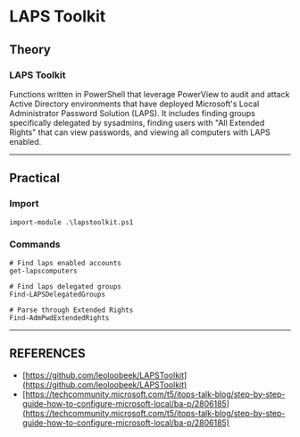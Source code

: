 # LAPS Toolkit

## Theory

### LAPS Toolkit

Functions written in PowerShell that leverage PowerView to audit and attack Active Directory environments that have deployed Microsoft's Local Administrator Password Solution (LAPS). It includes finding groups specifically delegated by sysadmins, finding users with "All Extended Rights" that can view passwords, and viewing all computers with LAPS enabled.



***

## Practical

### Import

```
import-module .\lapstoolkit.ps1
```

### Commands

```
# Find laps enabled accounts
get-lapscomputers

# Find laps delegated groups
Find-LAPSDelegatedGroups

# Parse through Extended Rights
Find-AdmPwdExtendedRights
```



***

## REFERENCES

* [https://github.com/leoloobeek/LAPSToolkit](https://github.com/leoloobeek/LAPSToolkit)
* [https://techcommunity.microsoft.com/t5/itops-talk-blog/step-by-step-guide-how-to-configure-microsoft-local/ba-p/2806185](https://techcommunity.microsoft.com/t5/itops-talk-blog/step-by-step-guide-how-to-configure-microsoft-local/ba-p/2806185)



